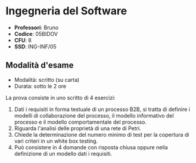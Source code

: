 # Ingegneria del Software

- **Professori**: Bruno
- **Codice**: 05BIDOV
- **CFU**: 8
- **SSD**: ING-INF/05

## Modalità d'esame

- Modalità: scritto (su carta)
- Durata: sotto le 2 ore

La prova consiste in uno scritto di 4 esercizi:

1. Dati i requisiti in forma testuale di un processo B2B, si tratta di definire i modelli di collaborazione del processo, il modello informativo del  processo e il modello comportamentale del processo.
2. Riguarda l'analisi delle proprietà di una rete di Petri.
3. Chiede la determinazione del numero minimo di test per la  copertura di vari criteri in un white box testing.
4. Può consistere in 4 domande con risposta chiusa oppure nella  definizione di un modello dati i requisiti.
